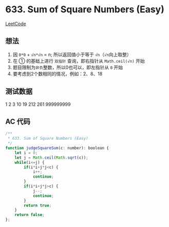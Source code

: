 # 633. Sum of Square Numbers (Easy)

[LeetCode](https://leetcode.com/problems/sum-of-square-numbers/)

## 想法

1. 因 `0*0` + `√n*√n` = n; 所以返回值小于等于 `√n`（`√n`向上取整）
2. 在 ① 的基础上进行 `双指针` 查询，即右指针从 `Math.ceil(√n)` 开始
3. 题目限制为`非负`整数，所以0也可以，即左指针从 `0` 开始
4. 要考虑到2个数相同的情况，例如：2、8、18

## 测试数据

1
2
3
10
19
212
261
999999999

## AC 代码

``` javascript
/**
 * 633. Sum of Square Numbers (Easy)
 */
function judgeSquareSum(c: number): boolean {
    let i = 0;
    let j = Math.ceil(Math.sqrt(c));
    while(i<=j) {
        if(i*i+j*j<c) {
            i++;
            continue;
        }
        if(i*i+j*j>c) {
            j--;
            continue;
        }
        return true;
    }
    return false;
};


```
